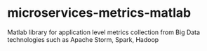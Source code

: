# microservices-metrics-matlab
Matlab library for application level metrics collection from Big Data technologies such as Apache Storm, Spark, Hadoop

